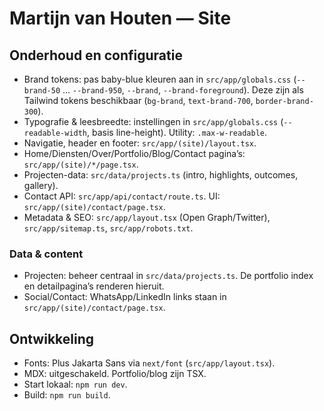# Martijn van Houten — Site

## Onderhoud en configuratie

- Brand tokens: pas baby-blue kleuren aan in `src/app/globals.css` (`--brand-50` … `--brand-950`, `--brand`, `--brand-foreground`). Deze zijn als Tailwind tokens beschikbaar (`bg-brand`, `text-brand-700`, `border-brand-300`).
- Typografie & leesbreedte: instellingen in `src/app/globals.css` (`--readable-width`, basis line-height). Utility: `.max-w-readable`.
- Navigatie, header en footer: `src/app/(site)/layout.tsx`.
- Home/Diensten/Over/Portfolio/Blog/Contact pagina’s: `src/app/(site)/*/page.tsx`.
- Projecten-data: `src/data/projects.ts` (intro, highlights, outcomes, gallery).
- Contact API: `src/app/api/contact/route.ts`. UI: `src/app/(site)/contact/page.tsx`.
- Metadata & SEO: `src/app/layout.tsx` (Open Graph/Twitter), `src/app/sitemap.ts`, `src/app/robots.txt`.

### Data & content
- Projecten: beheer centraal in `src/data/projects.ts`. De portfolio index en detailpagina’s renderen hieruit.
- Social/Contact: WhatsApp/LinkedIn links staan in `src/app/(site)/contact/page.tsx`.

## Ontwikkeling

- Fonts: Plus Jakarta Sans via `next/font` (`src/app/layout.tsx`).
- MDX: uitgeschakeld. Portfolio/blog zijn TSX.
- Start lokaal: `npm run dev`.
- Build: `npm run build`.
